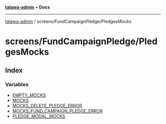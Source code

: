 [**talawa-admin**](../../../README.md) • **Docs**

***

[talawa-admin](../../../modules.md) / screens/FundCampaignPledge/PledgesMocks

# screens/FundCampaignPledge/PledgesMocks

## Index

### Variables

- [EMPTY\_MOCKS](variables/EMPTY_MOCKS.md)
- [MOCKS](variables/MOCKS.md)
- [MOCKS\_DELETE\_PLEDGE\_ERROR](variables/MOCKS_DELETE_PLEDGE_ERROR.md)
- [MOCKS\_FUND\_CAMPAIGN\_PLEDGE\_ERROR](variables/MOCKS_FUND_CAMPAIGN_PLEDGE_ERROR.md)
- [PLEDGE\_MODAL\_MOCKS](variables/PLEDGE_MODAL_MOCKS.md)
